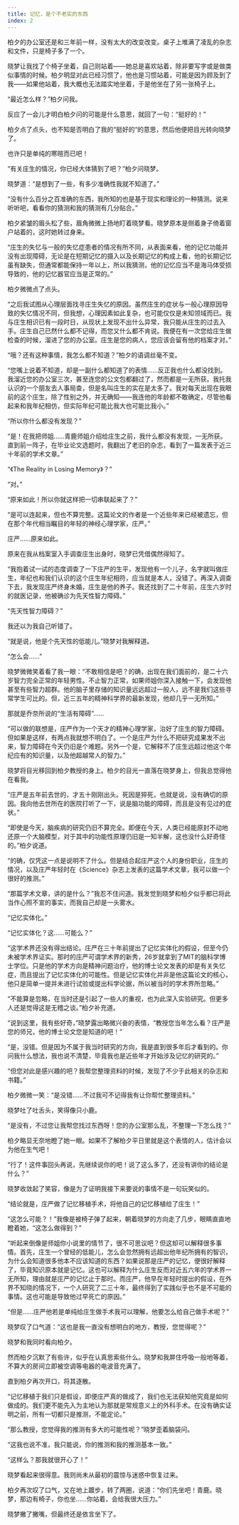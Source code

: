 ```yaml
---
title: 记忆，是个不老实的东西
index: 2
---
```


柏夕的办公室还是和三年前一样，没有太大的改变改变。桌子上堆满了凌乱的杂志和文件，只是椅子多了一个。

晓梦让我找了个椅子坐着，自己则站着——她总是喜欢站着，除非要写字或是做类似事情的时候。柏夕明显对此已经习惯了，他也是习惯站着，可能是因为顾及到了我——如果他站着，我大概也无法踏实地坐着，于是他坐在了另一张椅子上。

“最近怎么样？”柏夕问我。

反应了一会儿才明白柏夕问的可能是什么意思，就回了一句：“挺好的！”

柏夕点了点头，也不知是否明白了我的“挺好的“的意思，然后他便把目光转向晓梦了。

也许只是单纯的寒暄而已吧！

“有关庄生的情况，你已经大体猜到了吧？”柏夕问晓梦。

晓梦道：“是想到了一些，有多少准确性我就不知道了。”

“没有什么百分之百准确的东西，我所知的也是基于现实和理论的一种猜测。说来听听吧，看看你的猜测和我的猜测有几分贴合。”

柏夕紧皱的眉头松了些，眉角微微上扬地盯着晓梦看。晓梦原本是侧着身子倚着窗户站着的，这时她转过身来。

“庄生的失忆与一般的失忆症患者的情况有所不同，从表面来看，他的记忆功能并没有出现障碍，无论是在短期记忆的摄入以及长期记忆的构成上看，他的长期记忆虽有缺失，但通常都能保持一年以上，所以我猜测，他的记忆应当不是海马体受损导致的，他的记忆器官应当是正常的。”

柏夕微微点了点头。

“之后我试图从心理层面找寻庄生失忆的原因。虽然庄生的症状与一般心理原因导致的失忆情况不同，但我想，心理因素如此复杂，也可能仅仅是未知领域而已。我与庄生相识已有一段时日，从现状上发现不出什么异常，我只能从庄生的过去入手。庄生自己已然什么都不记得，而您又什么都不肯说。我便在有一次您给庄生做检查的时候，溜进了您的办公室。庄生是您的病人，您应该会留有他的档案才对。”

“哦？还有这种事情，我怎么都不知道？”柏夕的语调丝毫不变。

“您嘴上说着不知道，却是一副什么都知道了的表情……反正我也什么都没找到。我溜近您的办公室三次，甚至连您的公文包都翻过了，然而都是一无所获。我托我认识的一个朋友去人事局查，但是名叫庄生的实在是太多了。我对每天出现在我眼前的这个庄生，除了性别之外，并无确知——我连他的年龄都不敢确定，尽管他看起来和我年纪相仿，但实际年纪可能比我大也可能比我小。”

“所以你什么都没有发现？”

“是！在我把师姐……青鹿师姐介绍给庄生之前，我什么都没有发现，一无所获。直到前一阵子，在毕业论文选题时，我翻出了老旧的杂志，看到了一篇发表于近三十年前的学术文章。”

“《The Reality in Losing Memory》？”

“对。”

“原来如此！所以你就这样把一切串联起来了？”

“是可以连起来，但也不算完整。这篇论文的作者是一个近些年来已经被遗忘，但在那个年代相当瞩目的年轻的神经心理学家，庄严。”

庄严……原来如此。

原来在我从档案室入手调查庄生出身时，晓梦已凭借偶然得知了。

“我抱着试一试的态度调查了一下庄严的生平，发现他有一个儿子，名字就叫做庄生，年纪也和我们认识的这个庄生年纪相符，应当就是本人，没错了。再深入调查下去，我发现庄严终身未婚，庄生是他的养子。我还找到了二十年前，庄生六岁时的就医记录，他被确诊为先天性智力障碍。”

“先天性智力障碍？”

我还以为我自己听错了。

“就是说，他是个先天性的低能儿。”晓梦对我解释道。

“怎么会……”

晓梦微微笑着看了我一眼：“不敢相信是吧？的确，出现在我们面前的，是二十六岁智力完全正常的年轻男性。不止智力正常，如果师姐你深入接触一下，会发现他甚至有些智力超群。他的脑子里存储的知识量远远超过一般人，远不是我们这些寻常学生可比的。但，近三五年的精神科学界的最新发现，他却几乎一无所知。”

那就是乔奈所说的“生活有障碍”……

“可以做的联想是，庄严作为一个天才的精神心理学家，治好了庄生的智力障碍。但如果是这样，有两点我就想不明白了。一个是庄严为什么不把研究成果发不出来，智力障碍在今天仍旧是个难题。另外一个是，它解释不了庄生远超过他这个年纪应有的知识量，以及他超越常人的智力。”

晓梦将目光移回到柏夕教授的身上。柏夕的目光一直落在晓梦身上，但我总觉得他在看我。

“庄严是五年前去世的，才五十刚刚出头。死因是猝死，也就是说，没有确切的原因。我向他去世所在的医院打听了一下，说是脑功能的障碍，而且是没有见过的症状。”

“即使是今天，脑疾病的研究仍旧不算完全。即便在今天，人类已经能原封不动地还原一个大脑模型，对于其中的功能性原理仍旧是一知半解，这也没什么好奇怪的。”柏夕说道。

“的确，仅凭这一点是说明不了什么。但是结合起庄严这个人的身份职业，庄生的情况，以及庄严年轻时在《Science》杂志上发表的这篇学术文章，我可以做一个很好的推测。”

“那篇学术文章，讲的是什么？”我忍不住问道。我发觉到晓梦和柏夕似乎都已将此当作心照不宣的事实，而我自己却是一头雾水。

“记忆实体化。”

“记忆实体化？这……可能么？”

“这学术界还没有得出结论。庄严在三十年前提出了记忆实体化的假设，但至今仍未被学术界证实。那时的庄严可谓学术界的新秀，26岁就拿到了MIT的脑科学博士学位。只是他的学术方向是精神问题治疗，他的博士论文发表的却是有关失忆症，而且提出了记忆实体化的可能性。但是记忆实体化并非是他这篇论文的核心，他只是简单一提并未进行试验或提出科学论据，所以被当时的学术界所忽略。”

“不能算是忽略，在当时还是引起了一些人的重视，也为此深入实验研究。但更多人还是觉得这是无稽之谈。”柏夕补充道。

“说到这里，我有些好奇，”晓梦露出略微兴奋的表情，“教授您当年怎么看？庄严是您的师兄，他的博士论文您是知道的吧！”

“是，没错。但是因为不属于我当时研究的方向，我是直到很多年后才看到的。你问我什么想法，我也说不清楚，毕竟我也是近些年才开始涉及记忆的研究的。”

“但您对此是感兴趣的吧？我帮您整理资料的时候，发现了不少于此相关的杂志和书籍。”

柏夕微微一笑：“是没错……不过我可不记得我有让你帮忙整理资料。”

晓梦吐了吐舌头，笑得像只小鹿。

“是没有，不过您让我帮您找过东西呀！您的办公室那么乱，不整理一下怎么找？”

柏夕略显无奈地瞪了她一眼。如果不了解柏夕平日里就是这个表情的人，估计会以为他在生气吧！

“行了！这件事回头再说，先继续说你的吧！说了这么多了，还没有讲你的结论是什么？”

晓梦收敛起了笑容，像是为了证明我接下来要说的事情不是一句玩笑似的。

“结论就是，庄严做了记忆移植手术，将他自己的记忆移植给了庄生！”

“这怎么可能？！”我像是被椅子弹了起来，朝着晓梦的方向走了几步，眼睛直直地瞪着她，“这怎么做得到？”

“听起来倒像是师姐你小说里的情节了，很不可思议吧？但这却可以解释很多事情。首先，庄生一个曾经的低能儿，怎么会忽然拥有远超出他年纪所拥有的智识，为什么会知道很多他本不应该知道的东西？如果说那是庄严的记忆，便很好解释了，毕竟知识原本就是记忆。这也可以解释为什么庄生反而对近五六年的学术界一无所知，理由就是庄严的记忆止于那时。而庄严，他早在年轻时提出的假设，在外界不知晓的情况下，一个人研究了二三十年，最终得到了实践似乎也不是不可能的事情。这也可能是导致他过早死亡的原因。”

“但是……庄严他若是单纯给庄生做手术我可以理解，他要怎么给自己做手术呢？”

晓梦叹了口气道：“这也是我一直没有想明白的地方，教授，您觉得呢？”

晓梦和我同时看向柏夕。

然而柏夕沉默了有些许，似乎在认真思索些什么。晓梦和我屏住呼吸一般地等着，不算大的房间立即被空调等电器的电波音充满了。

直到柏夕再次开口，将其逐散。

“记忆移植于我们只是假设，即便庄严真的做成了，我们也无法获知他究竟是如何做成的。我们更不能先入为主地认为那就是常规意义上的外科手术。在没有确实证明之前，所有一切都只是推测，不能定论。”

“那么教授，您觉得我的推测有多大的可能性呢？”晓梦歪着脑袋问。

“这我也说不准，我只能说，你的推测和我的推测基本一致。”

“这样么？那我就很开心了！”

晓梦看起来很得意。我则尚未从最初的震惊与迷惑中恢复过来。

柏夕再次叹了口气，又在地上踱步，转了两圈，说道：“你们先坐吧！青鹿。晓梦，那边有椅子，你也坐……你站着，会给我很大压力。”

晓梦撇了撇嘴，但最终还是依言坐下了。

